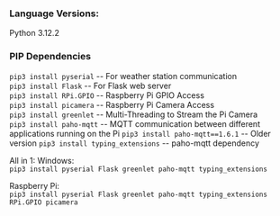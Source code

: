 ### Language Versions:
Python 3.12.2

### PIP Dependencies
`pip3 install pyserial` -- For weather station communication  
`pip3 install Flask` -- For Flask web server  
`pip3 install RPi.GPIO` -- Raspberry Pi GPIO Access  
`pip3 install picamera` -- Raspberry Pi Camera Access  
`pip3 install greenlet` -- Multi-Threading to Stream the Pi Camera  
`pip3 install paho-mqtt` -- MQTT communication between different applications running on the Pi
        `pip3 install paho-mqtt==1.6.1` -- Older version
`pip3 install typing_extensions` -- paho-mqtt dependency

All in 1:
Windows:  
`pip3 install pyserial Flask greenlet paho-mqtt typing_extensions`

Raspberry Pi:  
`pip3 install pyserial Flask greenlet paho-mqtt typing_extensions RPi.GPIO picamera`